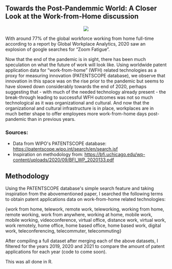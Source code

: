 
  
## Towards the Post-Pandemmic World: A Closer Look at the Work-from-Home discussion


<p align="center">
  <img src="https://github.com/hibahnav/DataVis-/blob/main/animated_patents.gif">
</p>


With around 77% of the global workforce working from home full-time according to a report by Global Workplace Analytics, 
2020 saw an explosion of google searches for “Zoom Fatigue”.


Now that the end of the pandemic is in sight, there has been much speculation on what the future of work will look like. 
Using worldwide patent application data for “work-from-home” (WFH) related technologies as a proxy for measuring innovation (PATENTSCOPE database), 
we observe that innovation in this space was on the rise prior to the pandemic but seems to have slowed down considerably towards the end of 2020, 
perhaps suggesting that - with much of the needed technology already present - the break-through leading to successful WFH outcomes was 
not so much technological as it was organizational and cultural. And now that the organizational and cultural infrastructure is in place, workplaces 
are in much better shape to offer employees more work-from-home days post-pandemic than in previous years.


### Sources:

- Data from WIPO's PATENTSCOPE database: https://patentscope.wipo.int/search/en/search.jsf
- Inspiration on methodology from: https://bfi.uchicago.edu/wp-content/uploads/2020/09/BFI_WP_2020133.pdf

## Methodology

Using the PATENTSCOPE database's simple search feature and taking inspiration from the abovementioned paper, I searched the following terms to obtain patent applications data on work-from-home related technologies:

{work from home, telework, remote work, teleworking, working from home, remote working, work from anywhere, working at home, mobile work, mobile working, videoconference, virtual office,  distance work, virtual work, work remotely, home office,  home based office, home based work, digital work, teleconferencing, telecommuter, telecommuting}

After compiling a full dataset after merging each of the above datasets, I filtered for the years 2019, 2020 and 2021 to compare the amount of patent applications for each year (code to come soon).

This was all done in R.

